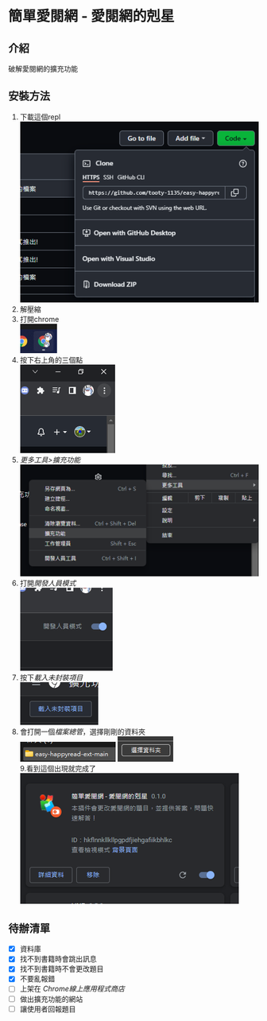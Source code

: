 # 簡單愛閱網 - 愛閱網的剋星
## 介紹
破解愛閱網的擴充功能
## 安裝方法
1. 下載這個repl <br>
<img src="https://raw.githubusercontent.com/tooty-1135/easy-happyread-ext/main/markdown/install/1.png"></img>
2. 解壓縮
3. 打開chrome <br>
<img src="https://raw.githubusercontent.com/tooty-1135/easy-happyread-ext/main/markdown/install/2.png"></img>
4. 按下右上角的三個點 <br>
<img src="https://raw.githubusercontent.com/tooty-1135/easy-happyread-ext/main/markdown/install/3.png"></img>
5. *更多工具>擴充功能* <br>
<img src="https://raw.githubusercontent.com/tooty-1135/easy-happyread-ext/main/markdown/install/4.png"></img>
6. 打開*開發人員模式* <br>
<img src="https://raw.githubusercontent.com/tooty-1135/easy-happyread-ext/main/markdown/install/5.png"></img>
7. 按下*載入未封裝項目* <br>
<img src="https://raw.githubusercontent.com/tooty-1135/easy-happyread-ext/main/markdown/install/6.png"></img>
8. 會打開一個*檔案總管*，選擇剛剛的資料夾 <br>
<img src="https://raw.githubusercontent.com/tooty-1135/easy-happyread-ext/main/markdown/install/7.png"></img>
<img src="https://raw.githubusercontent.com/tooty-1135/easy-happyread-ext/main/markdown/install/8.png"></img> <br>
9.看到這個出現就完成了 <br>
<img src="https://raw.githubusercontent.com/tooty-1135/easy-happyread-ext/main/markdown/install/9.png"></img>
## 待辦清單
- [x] 資料庫
- [x] 找不到書籍時會跳出訊息
- [x] 找不到書籍時不會更改題目
- [x] 不要亂報錯
- [ ] 上架在 *Chrome線上應用程式商店*
- [ ] 做出擴充功能的網站
- [ ] 讓使用者回報題目
